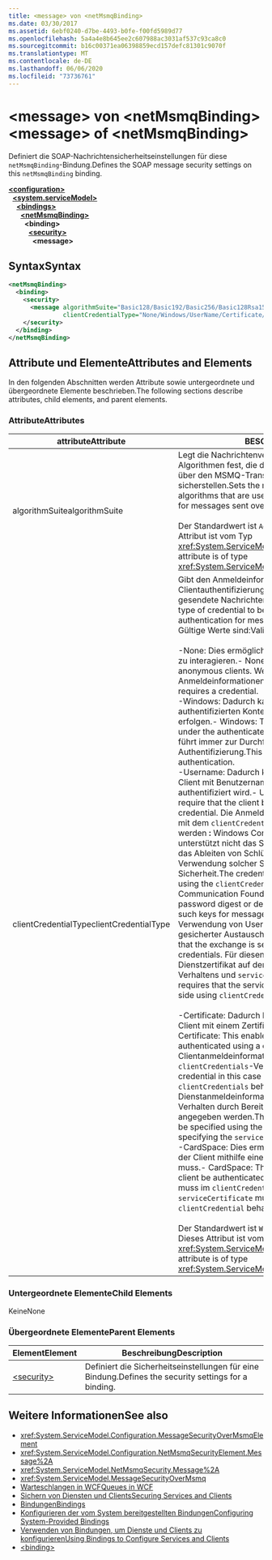 ```yaml
---
title: <message> von <netMsmqBinding>
ms.date: 03/30/2017
ms.assetid: 6ebf0240-d7be-4493-b0fe-f00fd5989d77
ms.openlocfilehash: 5a4a4e8b645ee2c607988ac3031af537c93ca8c0
ms.sourcegitcommit: b16c00371ea06398859ecd157defc81301c9070f
ms.translationtype: MT
ms.contentlocale: de-DE
ms.lasthandoff: 06/06/2020
ms.locfileid: "73736761"
---
```

# <a name="message-of-netmsmqbinding"></a><span data-ttu-id="3d9b6-102">\<message> von \<netMsmqBinding></span><span class="sxs-lookup"><span data-stu-id="3d9b6-102">\<message> of \<netMsmqBinding></span></span>

<span data-ttu-id="3d9b6-103">Definiert die SOAP-Nachrichtensicherheitseinstellungen für diese `netMsmqBinding`-Bindung.</span><span class="sxs-lookup"><span data-stu-id="3d9b6-103">Defines the SOAP message security settings on this `netMsmqBinding` binding.</span></span>

[**\<configuration>**](../configuration-element.md)\
&nbsp;&nbsp;[**\<system.serviceModel>**](system-servicemodel.md)\
&nbsp;&nbsp;&nbsp;&nbsp;[**\<bindings>**](bindings.md)\
&nbsp;&nbsp;&nbsp;&nbsp;&nbsp;&nbsp;[**\<netMsmqBinding>**](netmsmqbinding.md)\
&nbsp;&nbsp;&nbsp;&nbsp;&nbsp;&nbsp;&nbsp;&nbsp;**\<binding>**\
&nbsp;&nbsp;&nbsp;&nbsp;&nbsp;&nbsp;&nbsp;&nbsp;&nbsp;&nbsp;[**\<security>**](security-of-netmsmqbinding.md)\
&nbsp;&nbsp;&nbsp;&nbsp;&nbsp;&nbsp;&nbsp;&nbsp;&nbsp;&nbsp;&nbsp;&nbsp;**\<message>**  

## <a name="syntax"></a><span data-ttu-id="3d9b6-104">Syntax</span><span class="sxs-lookup"><span data-stu-id="3d9b6-104">Syntax</span></span>

```xml
<netMsmqBinding>
  <binding>
    <security>
      <message algorithmSuite="Basic128/Basic192/Basic256/Basic128Rsa15/Basic256Rsa15/TripleDes/TripleDesRsa15/Basic128Sha256/Basic192Sha256/TripleDesSha256/Basic128Sha256Rsa15/Basic192Sha256Rsa15/Basic256Sha256Rsa15/TripleDesSha256Rsa15"
               clientCredentialType="None/Windows/UserName/Certificate/CardSpace" />
    </security>
  </binding>
</netMsmqBinding>
```

## <a name="attributes-and-elements"></a><span data-ttu-id="3d9b6-105">Attribute und Elemente</span><span class="sxs-lookup"><span data-stu-id="3d9b6-105">Attributes and Elements</span></span>

<span data-ttu-id="3d9b6-106">In den folgenden Abschnitten werden Attribute sowie untergeordnete und übergeordnete Elemente beschrieben.</span><span class="sxs-lookup"><span data-stu-id="3d9b6-106">The following sections describe attributes, child elements, and parent elements.</span></span>

### <a name="attributes"></a><span data-ttu-id="3d9b6-107">Attribute</span><span class="sxs-lookup"><span data-stu-id="3d9b6-107">Attributes</span></span>

|<span data-ttu-id="3d9b6-108">attribute</span><span class="sxs-lookup"><span data-stu-id="3d9b6-108">Attribute</span></span>|<span data-ttu-id="3d9b6-109">BESCHREIBUNG</span><span class="sxs-lookup"><span data-stu-id="3d9b6-109">Description</span></span>|
|---------------|-----------------|
|<span data-ttu-id="3d9b6-110">algorithmSuite</span><span class="sxs-lookup"><span data-stu-id="3d9b6-110">algorithmSuite</span></span>|<span data-ttu-id="3d9b6-111">Legt die Nachrichtenverschlüsselungs- und Key Wrap-Algorithmen fest, die die nachrichtenbasierte Sicherheit für über den MSMQ-Transport gesendete Nachrichten sicherstellen.</span><span class="sxs-lookup"><span data-stu-id="3d9b6-111">Sets the message encryption and key-wrap algorithms that are used to achieve message-based security for messages sent over MSMQ transport.</span></span><br /><br /> <span data-ttu-id="3d9b6-112">Der Standardwert ist `Aes256`.</span><span class="sxs-lookup"><span data-stu-id="3d9b6-112">The default value is `Aes256`.</span></span> <span data-ttu-id="3d9b6-113">Dieses Attribut ist vom Typ <xref:System.ServiceModel.Security.SecurityAlgorithmSuite>.</span><span class="sxs-lookup"><span data-stu-id="3d9b6-113">This attribute is of type <xref:System.ServiceModel.Security.SecurityAlgorithmSuite>.</span></span>|
|<span data-ttu-id="3d9b6-114">clientCredentialType</span><span class="sxs-lookup"><span data-stu-id="3d9b6-114">clientCredentialType</span></span>|<span data-ttu-id="3d9b6-115">Gibt den Anmeldeinformationstyp an, der bei der Clientauthentifizierung für über den MSMQ-Transport gesendete Nachrichten verwendet werden sollen.</span><span class="sxs-lookup"><span data-stu-id="3d9b6-115">Specifies the type of credential to be used when performing client authentication for messages sent over the MSMQ transport.</span></span> <span data-ttu-id="3d9b6-116">Gültige Werte sind:</span><span class="sxs-lookup"><span data-stu-id="3d9b6-116">Valid values include the following:</span></span><br /><br /> <span data-ttu-id="3d9b6-117">-None: Dies ermöglicht es dem Dienst, mit anonymen Clients zu interagieren.</span><span class="sxs-lookup"><span data-stu-id="3d9b6-117">-   None: This allows the service to interact with anonymous clients.</span></span> <span data-ttu-id="3d9b6-118">Weder der Dienst noch der Client erfordern Anmeldeinformationen.</span><span class="sxs-lookup"><span data-stu-id="3d9b6-118">Neither the service nor the client requires a credential.</span></span><br /><span data-ttu-id="3d9b6-119">-Windows: Dadurch kann der SOAP-Austausch im authentifizierten Kontext von Windows-Anmelde Informationen erfolgen.</span><span class="sxs-lookup"><span data-stu-id="3d9b6-119">-   Windows: This enables the SOAP exchanges to be under the authenticated context of a Windows credential.</span></span> <span data-ttu-id="3d9b6-120">Dies führt immer zur Durchführung einer auf Kerberos basierenden Authentifizierung.</span><span class="sxs-lookup"><span data-stu-id="3d9b6-120">This always performs Kerberos-based authentication.</span></span><br /><span data-ttu-id="3d9b6-121">-Username: Dadurch kann der Dienst verlangen, dass der Client mit Benutzernamen Anmelde Informationen authentifiziert wird.</span><span class="sxs-lookup"><span data-stu-id="3d9b6-121">-   UserName: This enables the service to require that the client be authenticated using a UserName credential.</span></span> <span data-ttu-id="3d9b6-122">Die Anmelde Informationen müssen in diesem Fall mit dem `clientCredentials` Verhaltens Vorsicht angegeben werden **:** Windows Communication Foundation (WCF) unterstützt nicht das Senden eines Kenn Wort Hashwerts oder das Ableiten von Schlüsseln mithilfe eines Kennworts und die Verwendung solcher Schlüssel für die Nachrichten Sicherheit.</span><span class="sxs-lookup"><span data-stu-id="3d9b6-122">The credential in this case needs to be specified using the `clientCredentials` behavior **Caution:**  Windows Communication Foundation (WCF) does not support sending a password digest or deriving keys using password and using such keys for message security.</span></span> <span data-ttu-id="3d9b6-123">Daher wird in WCF bei Verwendung von UserName-Anmeldeinformationen ein gesicherter Austausch erzwungen.</span><span class="sxs-lookup"><span data-stu-id="3d9b6-123">Therefore, WCF enforces that the exchange is secured when using UserName credentials.</span></span> <span data-ttu-id="3d9b6-124">Für diesen Modus ist es erforderlich, dass das Dienstzertifikat auf dem Client mithilfe des `clientCredential`-Verhaltens und `serviceCertificate` angegeben wird.</span><span class="sxs-lookup"><span data-stu-id="3d9b6-124">This mode requires that the service certificate be specified on the client side using `clientCredential` behavior and `serviceCertificate`.</span></span> <br /><br /> <span data-ttu-id="3d9b6-125">-Certificate: Dadurch kann der Dienst verlangen, dass der Client mit einem Zertifikat authentifiziert werden muss.</span><span class="sxs-lookup"><span data-stu-id="3d9b6-125">-   Certificate: This enables the service to require that the client be authenticated using a certificate.</span></span> <span data-ttu-id="3d9b6-126">Die Clientanmeldeinformationen müssen in diesem Fall über das `clientCredentials`-Verhalten angegeben werden.</span><span class="sxs-lookup"><span data-stu-id="3d9b6-126">The client credential in this case needs to be specified using the `clientCredentials` behavior.</span></span> <span data-ttu-id="3d9b6-127">In diesem Fall müssen die Dienstanmeldeinformationen mit dem `clientCredentials`-Verhalten durch Bereitstellen von `serviceCertificate` angegeben werden.</span><span class="sxs-lookup"><span data-stu-id="3d9b6-127">The service credential in this case needs to be specified using the `clientCredentials` behavior by specifying the `serviceCertificate`.</span></span><br /><span data-ttu-id="3d9b6-128">-CardSpace: Dies ermöglicht es dem Dienst zu verlangen, dass der Client mithilfe eines CardSpace authentifiziert werden muss.</span><span class="sxs-lookup"><span data-stu-id="3d9b6-128">-   CardSpace: This allows the service to require that the client be authenticated using a CardSpace.</span></span> <span data-ttu-id="3d9b6-129">`serviceCertificate` muss im `clientCredential`-Verhalten bereitgestellt werden.</span><span class="sxs-lookup"><span data-stu-id="3d9b6-129">The `serviceCertificate` must be provisioned in the `clientCredential` behavior.</span></span><br /><br /> <span data-ttu-id="3d9b6-130">Der Standardwert ist `Windows`.</span><span class="sxs-lookup"><span data-stu-id="3d9b6-130">The default value is `Windows`.</span></span> <span data-ttu-id="3d9b6-131">Dieses Attribut ist vom Typ <xref:System.ServiceModel.MessageCredentialType>.</span><span class="sxs-lookup"><span data-stu-id="3d9b6-131">This attribute is of type <xref:System.ServiceModel.MessageCredentialType>.</span></span>|

### <a name="child-elements"></a><span data-ttu-id="3d9b6-132">Untergeordnete Elemente</span><span class="sxs-lookup"><span data-stu-id="3d9b6-132">Child Elements</span></span>

<span data-ttu-id="3d9b6-133">Keine</span><span class="sxs-lookup"><span data-stu-id="3d9b6-133">None</span></span>

### <a name="parent-elements"></a><span data-ttu-id="3d9b6-134">Übergeordnete Elemente</span><span class="sxs-lookup"><span data-stu-id="3d9b6-134">Parent Elements</span></span>

|<span data-ttu-id="3d9b6-135">Element</span><span class="sxs-lookup"><span data-stu-id="3d9b6-135">Element</span></span>|<span data-ttu-id="3d9b6-136">Beschreibung</span><span class="sxs-lookup"><span data-stu-id="3d9b6-136">Description</span></span>|
|-------------|-----------------|
|[\<security>](security-of-netmsmqbinding.md)|<span data-ttu-id="3d9b6-137">Definiert die Sicherheitseinstellungen für eine Bindung.</span><span class="sxs-lookup"><span data-stu-id="3d9b6-137">Defines the security settings for a binding.</span></span>|

## <a name="see-also"></a><span data-ttu-id="3d9b6-138">Weitere Informationen</span><span class="sxs-lookup"><span data-stu-id="3d9b6-138">See also</span></span>

- <xref:System.ServiceModel.Configuration.MessageSecurityOverMsmqElement>
- <xref:System.ServiceModel.Configuration.NetMsmqSecurityElement.Message%2A>
- <xref:System.ServiceModel.NetMsmqSecurity.Message%2A>
- <xref:System.ServiceModel.MessageSecurityOverMsmq>
- [<span data-ttu-id="3d9b6-139">Warteschlangen in WCF</span><span class="sxs-lookup"><span data-stu-id="3d9b6-139">Queues in WCF</span></span>](../../../wcf/feature-details/queues-in-wcf.md)
- [<span data-ttu-id="3d9b6-140">Sichern von Diensten und Clients</span><span class="sxs-lookup"><span data-stu-id="3d9b6-140">Securing Services and Clients</span></span>](../../../wcf/feature-details/securing-services-and-clients.md)
- [<span data-ttu-id="3d9b6-141">Bindungen</span><span class="sxs-lookup"><span data-stu-id="3d9b6-141">Bindings</span></span>](../../../wcf/bindings.md)
- [<span data-ttu-id="3d9b6-142">Konfigurieren der vom System bereitgestellten Bindungen</span><span class="sxs-lookup"><span data-stu-id="3d9b6-142">Configuring System-Provided Bindings</span></span>](../../../wcf/feature-details/configuring-system-provided-bindings.md)
- [<span data-ttu-id="3d9b6-143">Verwenden von Bindungen, um Dienste und Clients zu konfigurieren</span><span class="sxs-lookup"><span data-stu-id="3d9b6-143">Using Bindings to Configure Services and Clients</span></span>](../../../wcf/using-bindings-to-configure-services-and-clients.md)
- [\<binding>](bindings.md)

